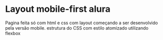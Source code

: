 # Layout mobile-first alura
Pagina feita só com html e css com layout começando a ser desenvolvido pela versão mobile. 
estrutura do CSS com estilo atomizado
utilizando flexbox
